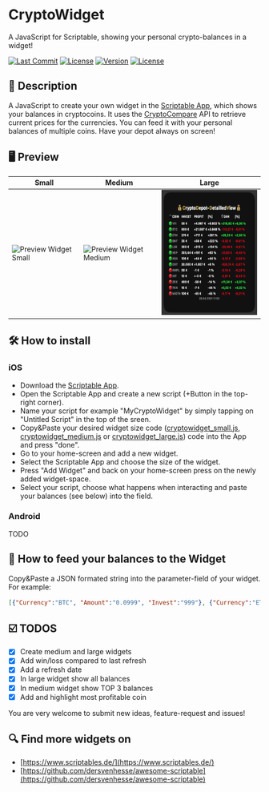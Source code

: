 # CryptoWidget
A JavaScript for Scriptable, showing your personal crypto-balances in a widget!

[![Last Commit](https://img.shields.io/github/last-commit/martlgap/CryptoWidget)](https://img.shields.io/github/last-commit/martlgap/CryptoWidget)
[![License](https://img.shields.io/badge/license-CC0-blue)](https://img.shields.io/badge/license-CC0-blue)
[![Version](https://img.shields.io/badge/version-0.2-purple)](https://img.shields.io/badge/version-0.1-purple)
[![License](https://img.shields.io/badge/plugin-scriptable-blue)](https://img.shields.io/badge/plugin-scriptable-blue)

## 📗 Description
A JavaScript to create your own widget in the [Scriptable App](https://scriptable.app/), which shows your balances in cryptocoins. It uses the [CryptoCompare](https://cryptocompare.com) API to retrieve current prices for the currencies. 
You can feed it with your personal balances of multiple coins. Have your depot always on screen!

## 🖥 Preview
|Small|Medium|Large|
--- | --- | ---
|<img src="./widget_small.png" alt="Preview Widget Small" width="250" height="250"/>|<img src="./widget_medium.png" alt="Preview Widget Medium" width="250" height="250"/>|<img src="./widget_large.png" alt="Preview Widget Large" width="250" height="250"/>|

## 🛠 How to install
### iOS
- Download the [Scriptable App](https://apps.apple.com/de/app/scriptable/id1405459188).
- Open the Scriptable App and create a new script (+Button in the top-right corner).
- Name your script for example "MyCryptoWidget" by simply tapping on "Untitled Script" in the top of the sreen.
- Copy&Paste your desired widget size code ([cryptowidget_small.js](https://raw.githubusercontent.com/Martlgap/CryptoWidget/main/cryptowidget_small.js), [cryptowidget_medium.js](https://raw.githubusercontent.com/Martlgap/CryptoWidget/main/cryptowidget_medium.js) or [cryptowidget_large.js](https://raw.githubusercontent.com/Martlgap/CryptoWidget/main/cryptowidget_large.js)) code into the App and press "done".
- Go to your home-screen and add a new widget.
- Select the Scriptable App and choose the size of the widget.
- Press "Add Widget" and back on your home-screen press on the newly added widget-space.
- Select your script, choose what happens when interacting and paste your balances (see below) into the <parameter> field.

### Android
TODO

## 🍼 How to feed your balances to the Widget
Copy&Paste a JSON formated string into the parameter-field of your widget.
For example:
```json
[{"Currency":"BTC", "Amount":"0.0999", "Invest":"999"}, {"Currency":"ETH", "Amount":"0.0999", "Invest":"999"}]
```

## ☑️ TODOS
- [x] Create medium and large widgets
- [x] Add win/loss compared to last refresh
- [x] Add a refresh date
- [x] In large widget show all balances
- [x] In medium widget show TOP 3 balances
- [x] Add and highlight most profitable coin

You are very welcome to submit new ideas, feature-request and issues!

## 🔍 Find more widgets on
- [https://www.scriptables.de/](https://www.scriptables.de/)
- [https://github.com/dersvenhesse/awesome-scriptable](https://github.com/dersvenhesse/awesome-scriptable)
